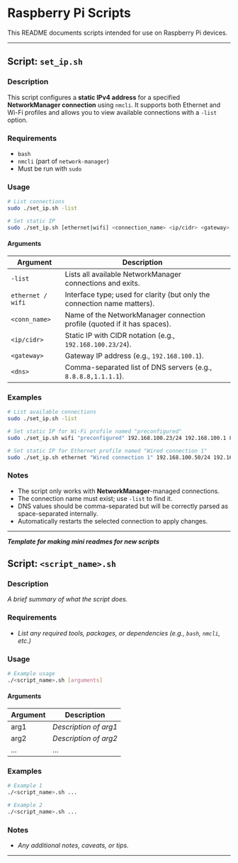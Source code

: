 # Raspberry Pi Scripts

This README documents scripts intended for use on Raspberry Pi devices.  

---
## Script: `set_ip.sh`

### Description

This script configures a **static IPv4 address** for a specified **NetworkManager connection** using `nmcli`. It supports both Ethernet and Wi-Fi profiles and allows you to view available connections with a `-list` option.

### Requirements

* `bash`
* `nmcli` (part of `network-manager`)
* Must be run with `sudo`

### Usage

```bash
# List connections
sudo ./set_ip.sh -list

# Set static IP
sudo ./set_ip.sh [ethernet|wifi] <connection_name> <ip/cidr> <gateway> <dns>
```

#### Arguments

| Argument      | Description                                                              |                                                                          |
| ------------- | ------------------------------------------------------------------------ | ------------------------------------------------------------------------ |
| `-list`       | Lists all available NetworkManager connections and exits.                |                                                                          |
| `ethernet / wifi`                                                                   | Interface type; used for clarity (but only the connection name matters). |
| `<conn_name>` | Name of the NetworkManager connection profile (quoted if it has spaces). |                                                                          |
| `<ip/cidr>`   | Static IP with CIDR notation (e.g., `192.168.100.23/24`).                |                                                                          |
| `<gateway>`   | Gateway IP address (e.g., `192.168.100.1`).                              |                                                                          |
| `<dns>`       | Comma-separated list of DNS servers (e.g., `8.8.8.8,1.1.1.1`).           |                                                                          |

### Examples

```bash
# List available connections
sudo ./set_ip.sh -list

# Set static IP for Wi-Fi profile named "preconfigured"
sudo ./set_ip.sh wifi "preconfigured" 192.168.100.23/24 192.168.100.1 8.8.8.8,1.1.1.1

# Set static IP for Ethernet profile named "Wired connection 1"
sudo ./set_ip.sh ethernet "Wired connection 1" 192.168.100.50/24 192.168.100.1 1.1.1.1
```

### Notes

* The script only works with **NetworkManager**-managed connections.
* The connection name must exist; use `-list` to find it.
* DNS values should be comma-separated but will be correctly parsed as space-separated internally.
* Automatically restarts the selected connection to apply changes.

---

***Template for making mini readmes for new scripts***

## Script: `<script_name>.sh`

### Description
_A brief summary of what the script does._

### Requirements
- _List any required tools, packages, or dependencies (e.g., `bash`, `nmcli`, etc.)_

### Usage
```bash
# Example usage
./<script_name>.sh [arguments]
```

#### Arguments
| Argument | Description |
|----------|-------------|
| arg1     | _Description of arg1_ |
| arg2     | _Description of arg2_ |
| ...      | ...                   |

### Examples
```bash
# Example 1
./<script_name>.sh ...

# Example 2
./<script_name>.sh ...
```

### Notes
- _Any additional notes, caveats, or tips._

---
